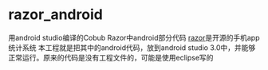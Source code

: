 # razor_android
用android studio编译的Cobub Razor中android部分代码
[razor](https://github.com/cobub/razor)是开源的手机app统计系统
本工程就是把其中的android代码，放到android studio 3.0中，并能够正常运行。原来的代码是没有工程文件的，可能是使用eclipse写的
